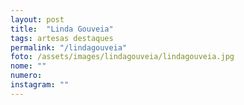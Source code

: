 ```yaml
---
layout: post
title:  "Linda Gouveia"
tags: artesas destaques
permalink: "/lindagouveia"
foto: /assets/images/lindagouveia/lindagouveia.jpg
nome: ""
numero:
instagram: ""
---
```



  
